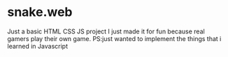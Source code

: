 # snake.web
Just a basic HTML CSS JS project
I just made it for fun because real gamers play their own game.
PS:just wanted to implement the things that i learned in Javascript
